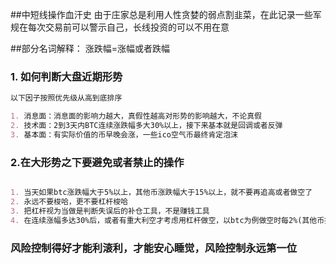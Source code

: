 ##中短线操作血汗史
由于庄家总是利用人性贪婪的弱点割韭菜，在此记录一些军规在每次交易前可以警示自己，长线投资的可以不用在意

##部分名词解释：
涨跌幅=涨幅或者跌幅


### 1. 如何判断大盘近期形势

```markdown
以下因子按照优先级从高到底排序

1. 消息面：消息面的影响力越大，真假性越高对形势的影响越大，不论真假
2. 技术面：2到3天内BTC连续涨跌幅多大30%以上，接下来基本就是回调或者反弹
3. 基本面：有实际价值的币早晚会涨，一些ico空气币最终肯定泡沫

```

### 2.在大形势之下要避免或者禁止的操作
```markdown

1. 当天如果btc涨跌幅大于5%以上，其他币涨跌幅大于15%以上，就不要再追高或者做空了
2. 永远不要梭哈，更不要杠杆梭哈
3. 把杠杆视为当做是判断失误后的补仓工具，不是赚钱工具
4. 在连续涨幅多达30%后，或者有重大利空才考虑用杠杆做空，以btc为例做空时每2%(其他币按比例计算)就可以收回来了

```

### 风险控制得好才能利滚利，才能安心睡觉，风险控制永远第一位